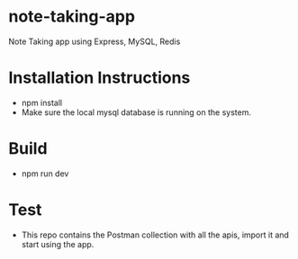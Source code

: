# note-taking-app
Note Taking app using Express, MySQL, Redis

# Installation Instructions
-  npm install
- Make sure the local mysql database is running on the system.

# Build
- npm run dev

# Test
- This repo contains the Postman collection with all the apis, import it and start using the app.